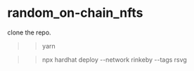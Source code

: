# random_on-chain_nfts

clone the repo.
>> yarn 

>> npx hardhat deploy --network rinkeby --tags rsvg
